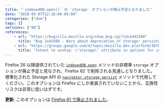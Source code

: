 ```yaml
---
title: "`indexedDB.open()` の `storage` オプションが廃止予定となりました"
date: "2018-03-07T22:16:00-05:00"
categories: ["dom"]
tags: []
versions: ["60"]
references:
    - url: "https://bugzilla.mozilla.org/show_bug.cgi?id=1442560"
      title: "Bug 1442560 - Warn about deprecation of storage: persistent"
    - url: "https://groups.google.com/d/topic/mozilla.dev.platform/3b700_oeAzo/discussion"
      title: "Intent to unship: \"storage\" attribute in options for indexedDB.open()"
---
```

Firefox 26 以降提供されていた [`indexedDB.open`](https://developer.mozilla.org/docs/Web/API/IDBFactory/open) メソッドの非標準 `storage` オプションが廃止予定と見なされ、Firefox 62 で削除される見通しとなりました。標準化された Storage API の [`navigator.storage.persist`](https://developer.mozilla.org/docs/Web/API/StorageManager/persist) メソッドで代用してください。このオプションは Firefox にしか実装されていないことから、互換性リスクは非常に低いはずです。

**更新**: このオプションは [Firefox 61 で廃止されました](https://www.fxsitecompat.dev/ja/docs/2018/storage-option-for-indexeddb-open-has-been-removed/)。
